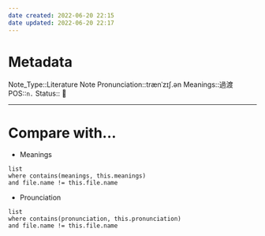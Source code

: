 ```yaml
---
date created: 2022-06-20 22:15
date updated: 2022-06-20 22:17
---
```


# Metadata

Note_Type::Literature Note
Pronunciation::trænˈzɪʃ.ən
Meanings::過渡
POS::`n.`
Status:: 👶

---

# Compare with...

- Meanings

```dataview
list
where contains(meanings, this.meanings)
and file.name != this.file.name
```

- Prounciation

```dataview
list
where contains(pronunciation, this.pronunciation)
and file.name != this.file.name
```
